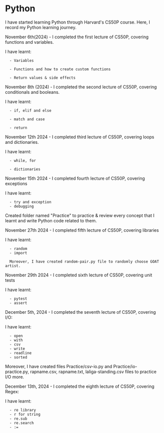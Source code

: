 # Python 

I have started learning Python through Harvard's CS50P course. Here, I record my Python learning journey. 

November 6th(2024) - I completed the first lecture of CS50P, covering functions and variables. 

I have learnt: 

      - Variables 
      
      - Functions and how to create custom functions

      - Return values & side effects

November 8th (2024) - I completed the second lecture of CS50P, covering conditionals and booleans.

I have learnt: 

      - if, elif and else
      
      - match and case 

      - return


November 12th 2024 - I completed third lecture of CS50P, covering loops and dictionaries.

I have learnt:

      - while, for

      - dictionaries

November 15th 2024 - I completed fourth lecture of CS50P, covering exceptions

I have learnt:

      - try and exception
      - debugging


Created folder named "Practice" to practice & review every concept that I learnt and write Python code related to them.

November 27th 2024 - I completed fifth lecture of CS50P, covering libraries

I have learnt: 

      - random
      - import

      Moreover, I have created random-pair.py file to randomly choose GOAT artist. 

November 29th 2024 - I completed sixth lecture of CS50P, covering unit tests

I have learnt:


      - pytest
      - assert



December 5th, 2024 - I completed the seventh lecture of CS50P, covering I/O:
      
I have learnt:

      - open
      - with
      - csv
      - write
      - readline
      - sorted


Moreover, I have created files Practice/csv-io.py and Practice/io-practice.py, rapname.csv, rapname.txt, laliga-standing.csv files to practice I/O more. 


December 13th, 2024 - I completed the eighth lecture of CS50P, covering Regex:

I have learnt:

      - re library
      - r for string
      - re.sub
      - re.search
      - :=
      